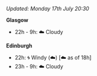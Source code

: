 *Updated: Monday 17th July 20:30*

**Glasgow**

* 22h - 9h: :cloud: Cloudy

**Edinburgh**

* 22h: :cyclone: Windy (:cloud:) [:cloud: as of 18h]
* 23h - 9h: :cloud: Cloudy

